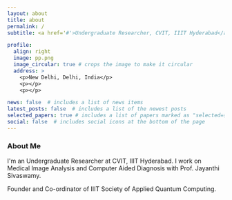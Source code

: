 ```yaml
---
layout: about
title: about
permalink: /
subtitle: <a href='#'>Undergraduate Researcher, CVIT, IIIT Hyderabad</a>. 

profile:
  align: right
  image: pp.png
  image_circular: true # crops the image to make it circular
  address: >
    <p>New Delhi, Delhi, India</p>
    <p></p>
    <p></p>

news: false  # includes a list of news items
latest_posts: false  # includes a list of the newest posts
selected_papers: true # includes a list of papers marked as "selected={false}"
social: false  # includes social icons at the bottom of the page
---
```

### About Me
I'm an Undergraduate Researcher at CVIT, IIIT Hyderabad. I work on Medical Image Analysis and Computer Aided Diagnosis with Prof. Jayanthi Sivaswamy.
<br>

Founder and Co-ordinator of IIIT Society of Applied Quantum Computing.
  

